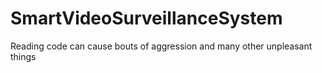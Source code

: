 # SmartVideoSurveillanceSystem
Reading code can cause bouts of aggression and many other unpleasant things
